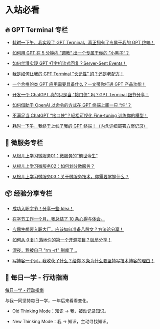 
# 入站必看

## 🔥 **GPT Terminal 专栏**

- [耗时一下午，我实现了 GPT Terminal，真正拥有了专属于我的 GPT 终端！](https://knowledge-base.cn/projects/gpt-terminal/gpt-terminal-1)

- [如何用 GPT 在 5 分钟内 ”调教“ 出一个专属于你的 ”小黑子“？](https://knowledge-base.cn/projects/gpt-terminal/gpt-terminal-2)

- [如何丝滑实现 GPT 打字机流式回复？Server-Sent Events！](https://knowledge-base.cn/projects/gpt-terminal/gpt-terminal-3)

- [我是如何让我的 GPT Terminal “长记性” 的？还是老配方！](https://knowledge-base.cn/projects/gpt-terminal/gpt-terminal-4)

- [一个合格的类 GPT 应用需要具备什么？一文带你打通 GPT 产品功能！](https://knowledge-base.cn/projects/gpt-terminal/gpt-terminal-5)

- [开发一个 ChatGPT 真的只是当 "接口侠" 吗？GPT Terminal 细节分享！](https://knowledge-base.cn/projects/gpt-terminal/gpt-terminal-6)

- [如何借助于 OpenAI 以命令的方式在 GPT 终端上画一只 “坤”？](https://knowledge-base.cn/projects/gpt-terminal/gpt-terminal-7)

- [不满足当 ChatGPT “接口侠”？轻松可视化 Fine-tuning 训练你的模型！](https://knowledge-base.cn/projects/gpt-terminal/gpt-terminal-8)

- [耗时一下午，我终于上线了我的 GPT 终端！（内含详细部署方案记录）](https://knowledge-base.cn/projects/gpt-terminal/gpt-terminal-9)


## 🚀 **微服务专栏**


- [从根儿上学习微服务01：微服务的“前世今生”](https://knowledge-base.cn/knowledge-column/microservice/microservice-1)

- [从根儿上学习微服务02：如何划分微服务？](https://knowledge-base.cn/knowledge-column/microservice/microservice-2)

- [从根儿上学习微服务03：关于微服务技术，你需要掌握什么？](https://knowledge-base.cn/knowledge-column/microservice/microservice-3)


## 📦 **经验分享专栏**

- [成功入职字节！分享一些 Idea！](https://knowledge-base.cn/experiences/interview-experience.html)

- [在字节工作一个月，我总结了 10 条心得与体会。](https://knowledge-base.cn/experiences/work-experience.html)

- [应届生想要入职大厂，应该如何准备八股文？方法论分享！](https://knowledge-base.cn/experiences/bagu-experience.html)

- [如何从 0 到 1 落地你的第一个开源项目？破局分享！](https://knowledge-base.cn/experiences/opensource-experience.html)

- [深夜，我被自己 "rm -rf" 删库了...](https://knowledge-base.cn/experiences/rmrf-experience.html)

- [写博客一个月，我收获了什么？给你 3 条为什么要坚持写技术博客的理由！](https://knowledge-base.cn/experiences/blog-experience.html)

## 🏃 **每日一学 - 行动指南**

[每日一学 - 行动指南](/learning-everyday/readme)

与我一同坚持每日一学，一年后来看看变化。

- Old Thinking Mode：知识 -> 我，被动记录知识。

- New Thinking Mode：我 -> 知识，主动寻找知识。